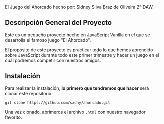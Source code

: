 El Juego del Ahorcado hecho por: Sidney Silva Braz de Oliveira 2º DAW.

## Descripción General del Proyecto

Este es un pequeño proyecto hecho en JavaScript Vanilla en el que se desarrolla el famoso juego "El Ahorcado". 

El propósito de este proyecto es practicar todo lo que hemos aprendido sobre JavaScript durante todo este primer trimestre y hacer un juego en el cuál podremos competir con nuestros amigos.

## Instalación

Para realizar la instalación, **lo primero que tendremos que hacer** será clonar este repositorio:

```git
git clone https://github.com/sxdny/ahorcado.git
```

Una vez clonado, abrimeros el archivo `.html` con nuestro navegador favorito.




